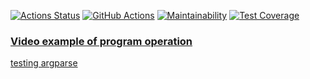 [![Actions Status](https://github.com/Utrian/python-project-50/workflows/hexlet-check/badge.svg)](https://github.com/Utrian/python-project-50/actions)
[![GitHub Actions](https://github.com/Utrian/python-project-50/actions/workflows/pyci.yml/badge.svg)](https://github.com/Utrian/python-project-50/actions/workflows/pyci.yml)
[![Maintainability](https://api.codeclimate.com/v1/badges/d7f5da7657fe940d6af3/maintainability)](https://codeclimate.com/github/Utrian/python-project-50/maintainability)
[![Test Coverage](https://api.codeclimate.com/v1/badges/d7f5da7657fe940d6af3/test_coverage)](https://codeclimate.com/github/Utrian/python-project-50/test_coverage)


### [Video example of program operation](https://asciinema.org/a/4UOODJn7h4motEJQQlMXuwScV)

[testing argparse](https://jugmac00.github.io/blog/testing-argparse-applications-the-better-way/)